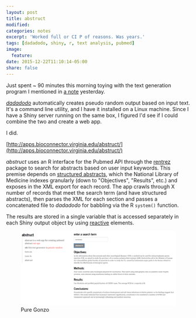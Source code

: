 ```yaml
---
layout: post
title: abstruct
modified:
categories: notes
excerpt: 'Worked full or CI P of reasons. Was years.'
tags: [dadadodo, shiny, r, text analysis, pubmed]
image:
  feature:
date: 2015-12-22T11:10:14-05:00
share: false
---
```


Just spent ~ 90 minutes this morning toying with the text generation program I mentioned in [a note](http://vpnagraj.github.io/notes/dadadodo/) yesterday.

[*dadadodo*](https://www.jwz.org/dadadodo/) automatically creates pseudo random output based on input text. It's a command line utility, and I have it installed on a Linux machine. Since I have a Shiny server running on the same box, I figured I'd see if I could combine the two and create a web app.

I did.

[http://apps.bioconnector.virginia.edu/abstruct/](http://apps.bioconnector.virginia.edu/abstruct/)

*abstruct* uses an R interface for the Pubmed API through the [rentrez](https://cran.r-project.org/web/packages/rentrez/vignettes/rentrez_tutorial.html) package to search for abstracts based on user input keywords.  This premise depends on [structured abstracts](https://www.nlm.nih.gov/bsd/policy/structured_abstracts.html), which the National Library of Medicine indexes granularly (down to "Objectives", "Results", etc.) and exposes in the XML export for each record. The app crawls through X number of records that meet the search term (and have structured abstracts), then parses the XML for each section and passes a concatenated file to *dadadodo* for babbling via the R `system()` function.

The results are stored in a single variable that is accessed separately in each Shiny output object by using [reactive](http://shiny.rstudio.com/tutorial/lesson6/) elements.

<figure>
	<img src="/images/abstruct-example.png">
	<figcaption>Pure Gonzo</figcaption>
</figure>